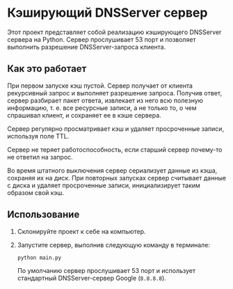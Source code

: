# Кэширующий DNSServer сервер

Этот проект представляет собой реализацию кэширующего DNSServer сервера на Python. Сервер прослушивает 53 порт и позволяет выполнить разрешение DNSServer-запроса клиента.

## Как это работает

При первом запуске кэш пустой. Сервер получает от клиента рекурсивный запрос и выполняет разрешение запроса. Получив ответ, сервер разбирает пакет ответа, извлекает из него всю полезную информацию, т. е. все ресурсные записи, а не только то, о чем спрашивал клиент, и сохраняет ее в кэше сервера. 

Сервер регулярно просматривает кэш и удаляет просроченные записи, используя поле TTL.

Сервер не теряет работоспособность, если старший сервер почему-то не ответил на запрос. 

Во время штатного выключения сервер сериализует данные из кэша, сохраняя их на диск. При повторных запусках сервер считывает данные с диска и удаляет просроченные записи, инициализирует таким образом свой кэш.

## Использование

1. Склонируйте проект к себе на компьютер.
2. Запустите сервер, выполнив следующую команду в терминале:

   ```
   python main.py
   ```
   
   По умолчанию сервер прослушивает 53 порт и использует стандартный DNSServer-сервер Google (`8.8.8.8`).
